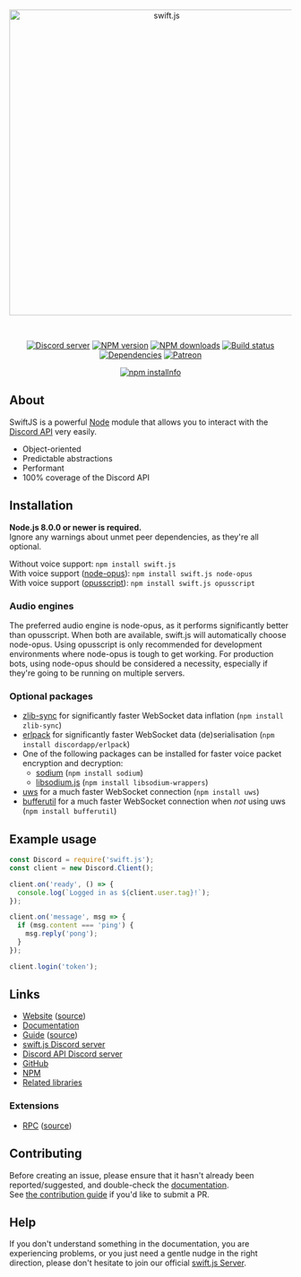 <div align="center">
  <br />
  <p>
    <a href="https://swift.js.org"><img src="https://swift.js.org/static/logo.svg" width="546" alt="swift.js" /></a>
  </p>
  <br />
  <p>
    <a href="https://discord.gg/bRCvFy9"><img src="https://discordapp.com/api/guilds/222078108977594368/embed.png" alt="Discord server" /></a>
    <a href="https://www.npmjs.com/package/swift.js"><img src="https://img.shields.io/npm/v/swift.js.svg?maxAge=3600" alt="NPM version" /></a>
    <a href="https://www.npmjs.com/package/swift.js"><img src="https://img.shields.io/npm/dt/swift.js.svg?maxAge=3600" alt="NPM downloads" /></a>
    <a href="https://travis-ci.org/swiftjs/swift.js"><img src="https://travis-ci.org/swiftjs/swift.js.svg" alt="Build status" /></a>
    <a href="https://david-dm.org/swiftjs/swift.js"><img src="https://img.shields.io/david/swiftjs/swift.js.svg?maxAge=3600" alt="Dependencies" /></a>
    <a href="https://www.patreon.com/swiftjs"><img src="https://img.shields.io/badge/donate-patreon-F96854.svg" alt="Patreon" /></a>
  </p>
  <p>
    <a href="https://nodei.co/npm/swift.js/"><img src="https://nodei.co/npm/swift.js.png?downloads=true&stars=true" alt="npm installnfo" /></a>
  </p>
</div>

## About
SwiftJS is a powerful [Node](https://nodejs.org) module that allows you to interact with the
[Discord API](https://discordapp.com/developers/docs/intro) very easily.

- Object-oriented
- Predictable abstractions
- Performant
- 100% coverage of the Discord API

## Installation
**Node.js 8.0.0 or newer is required.**  
Ignore any warnings about unmet peer dependencies, as they're all optional.

Without voice support: `npm install swift.js`  
With voice support ([node-opus](https://www.npmjs.com/package/node-opus)): `npm install swift.js node-opus`  
With voice support ([opusscript](https://www.npmjs.com/package/opusscript)): `npm install swift.js opusscript`

### Audio engines
The preferred audio engine is node-opus, as it performs significantly better than opusscript. When both are available, swift.js will automatically choose node-opus.
Using opusscript is only recommended for development environments where node-opus is tough to get working.
For production bots, using node-opus should be considered a necessity, especially if they're going to be running on multiple servers.

### Optional packages
- [zlib-sync](https://www.npmjs.com/package/zlib-sync) for significantly faster WebSocket data inflation (`npm install zlib-sync`)
- [erlpack](https://github.com/discordapp/erlpack) for significantly faster WebSocket data (de)serialisation (`npm install discordapp/erlpack`)
- One of the following packages can be installed for faster voice packet encryption and decryption:
    - [sodium](https://www.npmjs.com/package/sodium) (`npm install sodium`)
    - [libsodium.js](https://www.npmjs.com/package/libsodium-wrappers) (`npm install libsodium-wrappers`)
- [uws](https://www.npmjs.com/package/uws) for a much faster WebSocket connection (`npm install uws`)
- [bufferutil](https://www.npmjs.com/package/bufferutil) for a much faster WebSocket connection when *not* using uws (`npm install bufferutil`)

## Example usage
```js
const Discord = require('swift.js');
const client = new Discord.Client();

client.on('ready', () => {
  console.log(`Logged in as ${client.user.tag}!`);
});

client.on('message', msg => {
  if (msg.content === 'ping') {
    msg.reply('pong');
  }
});

client.login('token');
```

## Links
* [Website](https://swift.js.org/) ([source](https://github.com/swiftjs/website))
* [Documentation](https://swift.js.org/#/docs)
* [Guide](https://swiftjs.guide/) ([source](https://github.com/swiftjs/guide))
* [swift.js Discord server](https://discord.gg/bRCvFy9)
* [Discord API Discord server](https://discord.gg/discord-api)
* [GitHub](https://github.com/swiftjs/swift.js)
* [NPM](https://www.npmjs.com/package/swift.js)
* [Related libraries](https://discordapi.com/unofficial/libs.html)

### Extensions
* [RPC](https://www.npmjs.com/package/discord-rpc) ([source](https://github.com/swiftjs/RPC))

## Contributing
Before creating an issue, please ensure that it hasn't already been reported/suggested, and double-check the
[documentation](https://swift.js.org/#/docs).  
See [the contribution guide](https://github.com/swiftjs/swift.js/blob/master/.github/CONTRIBUTING.md) if you'd like to submit a PR.

## Help
If you don't understand something in the documentation, you are experiencing problems, or you just need a gentle
nudge in the right direction, please don't hesitate to join our official [swift.js Server](https://discord.gg/bRCvFy9).
